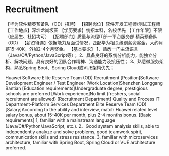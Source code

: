 # Recruitment
【华为软件精英预备队（OD）招聘】
【招聘岗位】软件开发工程师/测试工程师
【工作地点】深圳龙岗坂田
【学历要求】统招本科，名校优先
【工作年限】不限（应届生、社招均可）
【招聘部门】质量与流程IT部—平台服务部 精英预备队（OD）
【薪资待遇】依据能力及面试情况，匹配华为相关级别薪资奖金，大约月薪15-40K，外加2-4个月奖金。
【基本要求】
1、熟悉一门主流语言（Java/C#/Python/JavaScript等）；
2、具备良好的系统分析能力，能独立分析、解决问题，具有良好的团队合作精神、沟通能力及抗压性；
3、熟悉微服务架构，熟悉Spring Boot、Spring Cloud或VUE架构优先；

Huawei Software Elite Reserve Team (OD) Recruitment
[Position]Software Development Engineer / Test Engineer
[Work Location]Shenzhen Longgang Bantian
[Education requirements]Undergraduate degree, prestigious schools are preferred
[Work experience]No limit (freshers, social recruitment are allowed)
[Recruitment Department] Quality and Process IT Department-Platform Services Department Elite Reserve Team (OD)
[Salary]According to the ability and interview, match Huawei related level salary bonus, about 15-40K per month, plus 2-4 months bonus.
[Basic requirements]
1, familiar with a mainstream language (Java/C#/Python/JavaScript, etc.).
2、Good system analysis skills, able to independently analyze and solve problems, good teamwork spirit, communication skills and stress resistance.
3, familiar with microservices architecture, familiar with Spring Boot, Spring Cloud or VUE architecture preferred.
